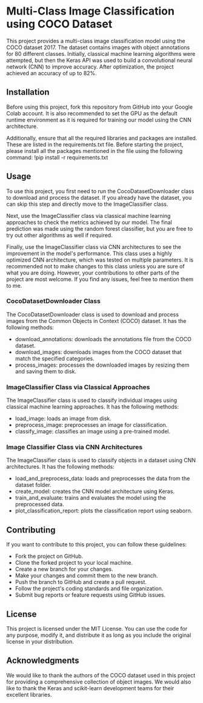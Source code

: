 # Multi-Class Image Classification using COCO Dataset
This project provides a multi-class image classification model using the COCO dataset 2017. The dataset contains images with object annotations for 80 different classes. Initially, classical machine learning algorithms were attempted, but then the Keras API was used to build a convolutional neural network (CNN) to improve accuracy. After optimization, the project achieved an accuracy of up to 82%.

## Installation
Before using this project, fork this repository from GitHub into your Google Colab account. It is also recommended to set the GPU as the default runtime environment as it is required for training our model using the CNN architecture.

Additionally, ensure that all the required libraries and packages are installed. These are listed in the requirements.txt file. Before starting the project, please install all the packages mentioned in the file using the following command:
!pip install -r requirements.txt

## Usage
To use this project, you first need to run the CocoDatasetDownloader class to download and process the dataset. If you already have the dataset, you can skip this step and directly move to the ImageClassifier class.

Next, use the ImageClassifier class via classical machine learning approaches to check the metrics achieved by our model. The final prediction was made using the random forest classifier, but you are free to try out other algorithms as well if required.

Finally, use the ImageClassifier class via CNN architectures to see the improvement in the model's performance. This class uses a highly optimized CNN architecture, which was tested on multiple parameters. It is recommended not to make changes to this class unless you are sure of what you are doing. However, your contributions to other parts of the project are most welcome. If you find any issues, feel free to mention them to me.

### CocoDatasetDownloader Class
The CocoDatasetDownloader class is used to download and process images from the Common Objects in Context (COCO) dataset. It has the following methods:

* download_annotations: downloads the annotations file from the COCO dataset.
* download_images: downloads images from the COCO dataset that match the specified categories.
* process_images: processes the downloaded images by resizing them and saving them to disk.

### ImageClassifier Class via Classical Approaches
The ImageClassifier class is used to classify individual images using classical machine learning approaches. It has the following methods:

* load_image: loads an image from disk.
* preprocess_image: preprocesses an image for classification.
* classify_image: classifies an image using a pre-trained model.

### Image Classifier Class via CNN Architectures
The ImageClassifier class is used to classify objects in a dataset using CNN architectures. It has the following methods:

* load_and_preprocess_data: loads and preprocesses the data from the dataset folder.
* create_model: creates the CNN model architecture using Keras.
* train_and_evaluate: trains and evaluates the model using the preprocessed data.
* plot_classification_report: plots the classification report using seaborn.

## Contributing
If you want to contribute to this project, you can follow these guidelines:

- Fork the project on GitHub.
- Clone the forked project to your local machine.
- Create a new branch for your changes.
- Make your changes and commit them to the new branch.
- Push the branch to GitHub and create a pull request.
- Follow the project's coding standards and file organization.
- Submit bug reports or feature requests using GitHub issues.

## License
This project is licensed under the MIT License. You can use the code for any purpose, modify it, and distribute it as long as you include the original license in your distribution.

## Acknowledgments
We would like to thank the authors of the COCO dataset used in this project for providing a comprehensive collection of object images. We would also like to thank the Keras and scikit-learn development teams for their excellent libraries.
